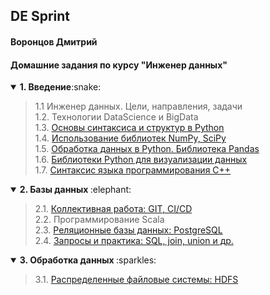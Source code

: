 ## DE Sprint
#### Воронцов Дмитрий
#### Домашние задания по курсу "Инженер данных" 
<details open><summary><b>1. Введение</b>:snake:</summary>

> 1.1 Инженер данных. Цели, направления, задачи<br>
1.2. Технологии DataScience и BigData<br>
1.3. [Основы синтаксиса и структур в Python](https://github.com/vorontsovdg/DE_Sprint/tree/main/1.3)<br>
1.4. [Использование библиотек NumPy, SciPy](https://github.com/vorontsovdg/DE_Sprint/tree/main/1.4)<br>
1.5. [Обработка данных в Python. Библиотека Pandas](https://github.com/vorontsovdg/DE_Sprint/tree/main/1.5)<br>
1.6. [Библиотеки Python для визуализации данных](https://github.com/vorontsovdg/DE_Sprint/tree/main/1.6)<br>
1.7. [Синтаксис языка программирования C++](https://github.com/vorontsovdg/DE_Sprint/tree/main/1.7)<br>
</details>
<details open ><summary><b>2. Базы данных </b>:elephant:</summary>

> 2.1. [Коллективная работа: GIT, CI/CD](https://github.com/vorontsovdg/git_test)<br>
2.2. Программирование Scala<br>
2.3. [Реляционные базы данных: PostgreSQL](https://github.com/vorontsovdg/DE_Sprint/tree/main/2.3)<br>
2.4. [Запросы и практика: SQL, join, union и др.](https://github.com/vorontsovdg/DE_Sprint/tree/main/2.4)<br>
</details>
<details open><summary><b>3. Обработка данных </b>:sparkles: </summary>

> 3.1. [Распределенные файловые системы: HDFS](https://github.com/vorontsovdg/DE_Sprint/tree/main/3.1)<br>

</details>